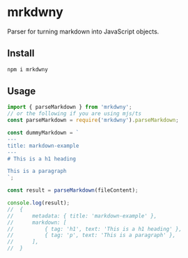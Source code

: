 # mrkdwny

Parser for turning markdown into JavaScript objects.

## Install

```sh
npm i mrkdwny
```

## Usage

```ts
import { parseMarkdown } from 'mrkdwny';
// or the following if you are using mjs/ts
const parseMarkdown = require('mrkdwny').parseMarkdown;

const dummyMarkdown = `
---
title: markdown-example
---
# This is a h1 heading

This is a paragraph
`;

const result = parseMarkdown(fileContent);

console.log(result);
//  {
//      metadata: { title: 'markdown-example' },
//      markdown: [
//          { tag: 'h1', text: 'This is a h1 heading' },
//          { tag: 'p', text: 'This is a paragraph' },
//      ],
//  }
```
